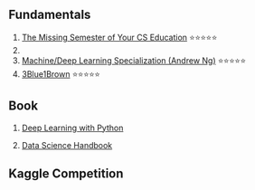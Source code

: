 ## Fundamentals
 
1. [The Missing Semester of Your CS Education](https://missing.csail.mit.edu/2020/) ⭐️⭐️⭐️⭐️⭐️
2. 
3. [Machine/Deep Learning Specialization (Andrew Ng)](https://www.youtube.com/@Deeplearningai/playlists) ⭐️⭐️⭐️⭐️⭐️
4. [3Blue1Brown](https://www.youtube.com/@3blue1brown/playlists) ⭐️⭐️⭐️⭐️⭐️



## Book
1. [Deep Learning with Python](https://github.com/fchollet/deep-learning-with-python-notebooks)

2. [Data Science Handbook](https://github.com/creatorcao/PythonDataScienceHandbook)


## Kaggle Competition
